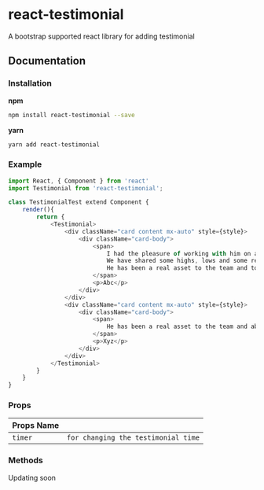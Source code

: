 # react-testimonial
A bootstrap supported react library for adding testimonial

## Documentation

### Installation

**npm**

```bash
npm install react-testimonial --save
```

**yarn**

```bash
yarn add react-testimonial
```

### Example

```js
import React, { Component } from 'react'
import Testimonial from 'react-testimonial';

class TestimonialTest extend Component {
    render(){
        return {
            <Testimonial>
                <div className="card content mx-auto" style={style}>
                    <div className="card-body">
                        <span>
                            I had the pleasure of working with him on an exciting project for over 18 months.
                            We have shared some highs, lows and some real head scratching moments.
                            He has been a real asset to the team and to me personally.
                        </span>
                        <p>Abc</p>
                    </div>
                </div>
                <div className="card content mx-auto" style={style}>
                    <div className="card-body">
                        <span>
                            He has been a real asset to the team and able to pick up new technologies quickly. He has a passion for all flavours of development and is a team player with an excellent attitude both in and outside of work.
                        </span>
                        <p>Xyz</p>
                    </div>
                </div>
            </Testimonial>
        }
    }
}
```

### Props

| Props Name       |                                          |
| --------------   |:---------------------------------------: |
| `timer`          | `for changing the testimonial time`      |


### Methods

Updating soon
